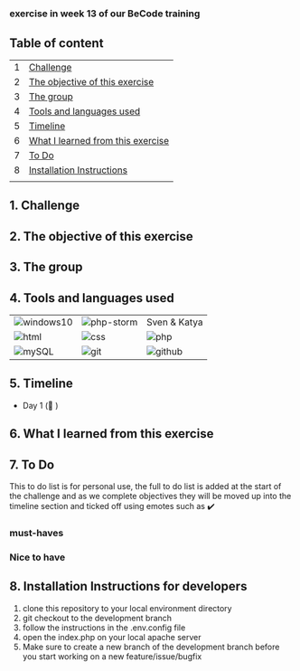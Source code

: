# <!-- Exercise title -->

### exercise in week 13<!-- NR (from date - to date)--> of our BeCode training

## Table of content

|     |                                                                         |
| --- | ----------------------------------------------------------------------- |
| 1   | [Challenge](#challenge)                                                 |
| 2   | [The objective of this exercise](#the-objective-of-this-exercise)       |
| 3   | [The group](#the-group)                                                 |
| 4   | [Tools and languages used](#tools-and-languages-used)                   |
| 5   | [Timeline](#timeline)                                                   |
| 6   | [What I learned from this exercise](#what-i-learned-from-this-exercise) |
| 7   | [To Do](#to-do)                                                         |
| 8   | [Installation Instructions](#installation-instructions)                 |
|     |

## 1. Challenge

## 2. The objective of this exercise

## 3. The group

<!--give credit where it's due and link to group member's github pages-->

## 4. Tools and languages used

<!--Adjust the content of this table per exercise
Logos are added on a project basis, I have them stored in a separate folder locally, ready for copying-->

|                                                |                                               |                                          |
| ---------------------------------------------- | --------------------------------------------- | ---------------------------------------- |
| ![windows10](Assets/images/windows10-logo.png) | ![php-storm](Assets/images/phpstorm-logo.png) | Sven & Katya                             |
| ![html](Assets/images/html-logo.png)           | ![css](Assets/images/CSS-logo.png)            | ![php](Assets/images/php-logo.jpg)       |
| ![mySQL](Assets/images/mysql-logo.png)         | ![git](Assets/images/git-logo.png)            | ![github](Assets/images/github-logo.png) |

## 5. Timeline

<!-- fill in the timeline with what happened, challenges and how you overcame them, little victories, link to sources if possible -->

- Day 1 (:date: <!--dd/mm/yyyy-->)

## 6. What I learned from this exercise

<!--here you can write anything from a short summary on the subject of the exercise, a readable description of the new skills/knowledge you acquire, to an in depth clarification. As long as it helps you retain what you learned, or easily find the information when working on future projects-->

## 7. To Do

This to do list is for personal use, the full to do list is added at the start of the challenge and as we complete
objectives they will be moved up into the timeline section and ticked off using emotes such as :heavy_check_mark:

<!--For now, this list is usually provided by BeCode and thus quite static. When working on outside projects, this list will become more dynamic as the projects grow and evolve-->

### must-haves

### Nice to have

## 8. Installation Instructions for developers

<!--write clear instructions on how to get your project working on the user's local environment-->

1. clone this repository to your local environment directory
2. git checkout to the development branch
3. follow the instructions in the .env.config file
4. open the index.php on your local apache server
5. Make sure to create a new branch of the development branch before you start working on a new feature/issue/bugfix

